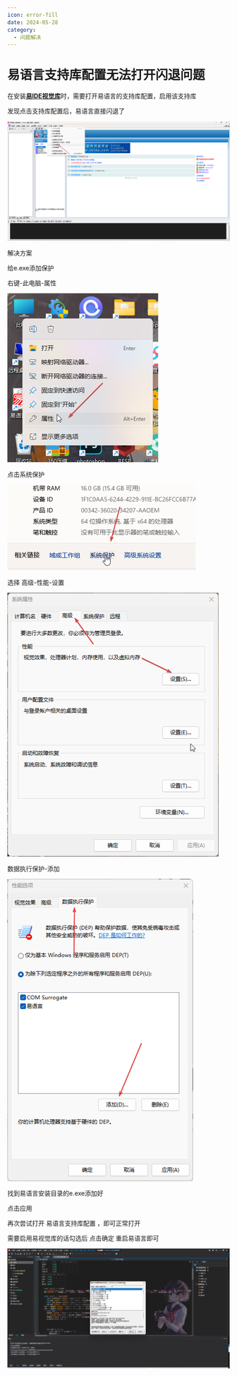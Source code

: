 ```yaml
---
icon: error-fill
date: 2024-05-28
category:
  - 问题解决
---
```

# 易语言支持库配置无法打开闪退问题

在安装[**易IDE视觉库**](https://bbs.125.la/forum.php?mod=viewthread&tid=14672340&highlight=%E7%BE%8E%E5%8C%96)时，需要打开易语言的支持库配置，启用该支持库

发现点击支持库配置后，易语言直接闪退了

![e_s9T2hJOgNJ.png](/assets/images/other/error/eLibOut/e_s9T2hJOgNJ.png)

解决方案

给e.exe添加保护

右键-此电脑-属性

![explorer_DR95nMkJoQ.png](/assets/images/other/error/eLibOut/explorer_DR95nMkJoQ.png)

点击系统保护

![ApplicationFrameHost_t0ABpuGIPF.png](/assets/images/other/error/eLibOut/ApplicationFrameHost_t0ABpuGIPF.png)

选择 高级-性能-设置

![SystemPropertiesProtection_YQ38zo0q6G.png](/assets/images/other/error/eLibOut/SystemPropertiesProtection_YQ38zo0q6G.png)

数据执行保护-添加

![SystemPropertiesProtection_Je6pHf7ZdC.png](/assets/images/other/error/eLibOut/SystemPropertiesProtection_Je6pHf7ZdC.png)

找到易语言安装目录的e.exe添加好

点击应用

再次尝试打开 易语言支持库配置 ，即可正常打开

需要启用易视觉库的话勾选后 点击确定 重启易语言即可

![e_CzgfxKlDHU.png](/assets/images/other/error/eLibOut/e_CzgfxKlDHU.png)